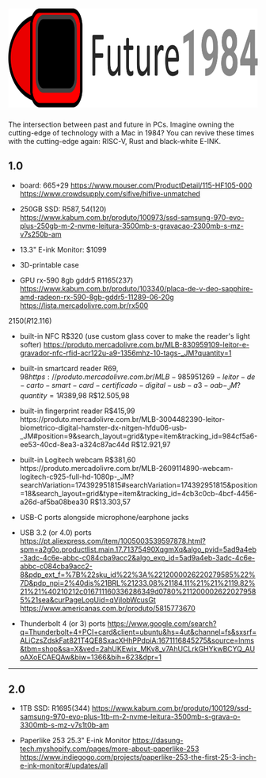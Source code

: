 # <img height="200px" src="logotype.svg" alt="Plasmmer Future1984" title="Plasmmer Future1984"/>

The intersection between past and future in PCs. Imagine owning the cutting-edge of technology with a Mac in 1984? You can revive these times with the cutting-edge again: RISC-V, Rust and black-white E-INK.

## 1.0

* board: $665+$29 https://www.mouser.com/ProductDetail/115-HF105-000 https://www.crowdsupply.com/sifive/hifive-unmatched

* 250GB SSD: R$587,54 ($120) https://www.kabum.com.br/produto/100973/ssd-samsung-970-evo-plus-250gb-m-2-nvme-leitura-3500mb-s-gravacao-2300mb-s-mz-v7s250b-am

* 13.3" E-ink Monitor: $1099

* 3D-printable case

* GPU rx-590 8gb gddr5 R$1165 ($237) https://www.kabum.com.br/produto/103340/placa-de-v-deo-sapphire-amd-radeon-rx-590-8gb-gddr5-11289-06-20g https://lista.mercadolivre.com.br/rx500

$2150 (R$12.116)

* built-in NFC R$320 (use custom glass cover to make the reader's light softer) https://produto.mercadolivre.com.br/MLB-830959109-leitor-e-gravador-nfc-rfid-acr122u-a9-1356mhz-10-tags-_JM?quantity=1
* built-in smartcard reader R$69,98 https://produto.mercadolivre.com.br/MLB-985951269-leitor-de-carto-smart-card-certificado-digital-usb-a3-oab-_JM?quantity=1
R$389,98
R$12.505,98

* built-in fingerprint reader R$415,99 https://produto.mercadolivre.com.br/MLB-3004482390-leitor-biometrico-digital-hamster-dx-nitgen-hfdu06-usb-_JM#position=9&search_layout=grid&type=item&tracking_id=984cf5a6-ee53-40cd-8ea3-a324c87ac44d
R$12.921,97

* built-in Logitech webcam R$381,60 https://produto.mercadolivre.com.br/MLB-2609114890-webcam-logitech-c925-full-hd-1080p-_JM?searchVariation=174392951815#searchVariation=174392951815&position=18&search_layout=grid&type=item&tracking_id=4cb3c0cb-4bcf-4456-a26d-af5ba08bea30
R$13.303,57

* USB-C ports alongside microphone/earphone jacks
* USB 3.2 (or 4.0) ports https://pt.aliexpress.com/item/1005003539597878.html?spm=a2g0o.productlist.main.17.71375490XqgmXq&algo_pvid=5ad9a4eb-3adc-4c6e-abbc-c084cba9acc2&algo_exp_id=5ad9a4eb-3adc-4c6e-abbc-c084cba9acc2-8&pdp_ext_f=%7B%22sku_id%22%3A%2212000026220279585%22%7D&pdp_npi=2%40dis%21BRL%21233.08%21184.11%21%21%2119.82%21%21%40210212c016711160336286349d0780%2112000026220279585%21sea&curPageLogUid=qVjIobWcusGt https://www.americanas.com.br/produto/5815773670
* Thunderbolt 4 (or 3) ports https://www.google.com/search?q=Thunderbolt+4+PCI+card&client=ubuntu&hs=4ut&channel=fs&sxsrf=ALiCzsZdskFat821T4QE8SxacXHhPPdpiA:1671116845275&source=lnms&tbm=shop&sa=X&ved=2ahUKEwix_MKv8_v7AhUCLrkGHYkwBCYQ_AUoAXoECAEQAw&biw=1366&bih=623&dpr=1

----

## 2.0

* 1TB SSD: R$1695 ($344) https://www.kabum.com.br/produto/100129/ssd-samsung-970-evo-plus-1tb-m-2-nvme-leitura-3500mb-s-grava-o-3300mb-s-mz-v7s1t0b-am

* Paperlike 253 25.3" E-ink Monitor https://dasung-tech.myshopify.com/pages/more-about-paperlike-253 https://www.indiegogo.com/projects/paperlike-253-the-first-25-3-inch-e-ink-monitor#/updates/all
